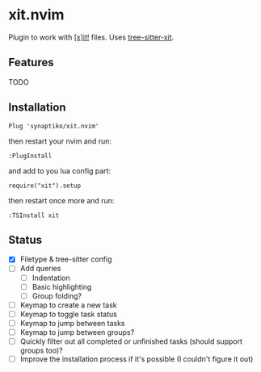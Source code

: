 # xit.nvim

Plugin to work with [[x]it!](https://xit.jotaen.net/) files. Uses [tree-sitter-xit](https://github.com/synaptiko/tree-sitter-xit).

## Features

TODO

## Installation

```
Plug 'synaptiko/xit.nvim'
```

then restart your nvim and run:

```
:PlugInstall
```

and add to you lua config part:
```
require("xit").setup
```

then restart once more and run:

```
:TSInstall xit
```

## Status

- [x] Filetype & tree-sitter config
- [ ] Add queries
	- [ ] Indentation
	- [ ] Basic highlighting
	- [ ] Group folding?
- [ ] Keymap to create a new task
- [ ] Keymap to toggle task status
- [ ] Keymap to jump between tasks
- [ ] Keymap to jump between groups?
- [ ] Quickly filter out all completed or unfinished tasks (should support groups too)?
- [ ] Improve the installation process if it's possible (I couldn't figure it out)
